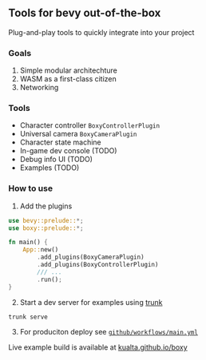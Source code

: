 ## Tools for bevy out-of-the-box

Plug-and-play tools to quickly integrate into your project

### Goals
1. Simple modular architechture 
2. WASM as a first-class citizen
3. Networking

### Tools
- Character controller `BoxyControllerPlugin`
- Universal camera `BoxyCameraPlugin`
- Character state machine
- In-game dev console (TODO)
- Debug info UI (TODO)
- Examples (TODO)

### How to use
1. Add the plugins

```rust
use bevy::prelude::*;
use boxy::prelude::*;

fn main() {
    App::new()
        .add_plugins(BoxyCameraPlugin)
        .add_plugins(BoxyControllerPlugin)
        /// ...
        .run();
}
```

2. Start a dev server for examples using [trunk](https://github.com/thedodd/trunk)
```bash
trunk serve
```

3. For produciton deploy see [`github/workflows/main.yml`](.github/workflows/main.yml) 

Live example build is available at [kualta.github.io/boxy](https://kualta.github.io/boxy)